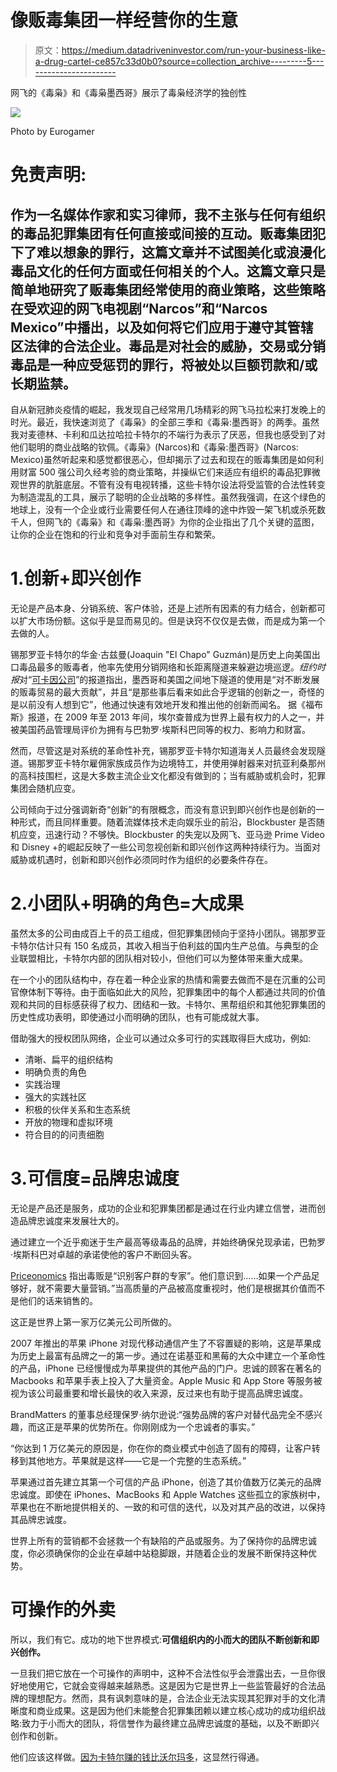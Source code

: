 # 像贩毒集团一样经营你的生意

> 原文：<https://medium.datadriveninvestor.com/run-your-business-like-a-drug-cartel-ce857c33d0b0?source=collection_archive---------5----------------------->

网飞的《毒枭》和《毒枭墨西哥》展示了毒枭经济学的独创性

![](img/d3c2a3d8790c791e4ee23a0a9840fdbb.png)

Photo by Eurogamer

# 免责声明:

## 作为一名媒体作家和实习律师，我不主张与任何有组织的毒品犯罪集团有任何直接或间接的互动。贩毒集团犯下了难以想象的罪行，这篇文章并不试图美化或浪漫化毒品文化的任何方面或任何相关的个人。这篇文章只是简单地研究了贩毒集团经常使用的商业策略，这些策略在受欢迎的网飞电视剧“Narcos”和“Narcos Mexico”中播出，以及如何将它们应用于遵守其管辖区法律的合法企业。毒品是对社会的威胁，交易或分销毒品是一种应受惩罚的罪行，将被处以巨额罚款和/或长期监禁。

自从新冠肺炎疫情的崛起，我发现自己经常用几场精彩的网飞马拉松来打发晚上的时光。最近，我快速浏览了《毒枭》的全部三季和《毒枭:墨西哥》的两季。虽然我对麦德林、卡利和瓜达拉哈拉卡特尔的不端行为表示了厌恶，但我也感受到了对他们聪明的商业战略的钦佩。《毒枭》(Narcos)和《毒枭:墨西哥》(Narcos: Mexico)虽然听起来和感觉都很恶心，但却揭示了过去和现在的贩毒集团是如何利用财富 500 强公司久经考验的商业策略，并操纵它们来适应有组织的毒品犯罪微观世界的肮脏底层。不管有没有电视转播，这些卡特尔设法将受监管的合法性转变为制造混乱的工具，展示了聪明的企业战略的多样性。虽然我强调，在这个绿色的地球上，没有一个企业或行业需要任何人在通往顶峰的途中炸毁一架飞机或杀死数千人，但网飞的《毒枭》和《毒枭:墨西哥》为你的企业指出了几个关键的蓝图，让你的企业在饱和的行业和竞争对手面前生存和繁荣。

# 1.创新+即兴创作

无论是产品本身、分销系统、客户体验，还是上述所有因素的有力结合，创新都可以扩大市场份额。这似乎是显而易见的。但是诀窍不仅仅是去做，而是成为第一个去做的人。

锡那罗亚卡特尔的华金·古兹曼(Joaquin "El Chapo" Guzmán)是历史上向美国出口毒品最多的贩毒者，他率先使用分销网络和长距离隧道来躲避边境巡逻。*纽约时报*对“[可卡因公司](https://www.nytimes.com/2012/06/17/magazine/how-a-mexican-drug-cartel-makes-its-billions.html)”的报道指出，墨西哥和美国之间地下隧道的使用是“对不断发展的贩毒贸易的最大贡献”，并且“是那些事后看来如此合乎逻辑的创新之一，奇怪的是以前没有人想到它”，他通过快速有效地开发和推出他的创新而闻名。 据《福布斯》报道，在 2009 年至 2013 年间，埃尔查普成为世界上最有权力的人之一，并被美国药品管理局评价为拥有与巴勃罗·埃斯科巴同等的权力、影响力和财富。

然而，尽管这是对系统的革命性补充，锡那罗亚卡特尔知道海关人员最终会发现隧道。锡那罗亚卡特尔雇佣家族成员作为边境特工，并使用弹射器来对抗亚利桑那州的高科技围栏，这是大多数主流企业文化都没有做到的；当有威胁或机会时，犯罪集团会随机应变。

公司倾向于过分强调新奇“创新”的有限概念，而没有意识到即兴创作也是创新的一种形式，而且同样重要。随着流媒体技术走向娱乐业的前沿，Blockbuster 是否随机应变，迅速行动？不够快。Blockbuster 的失宠以及网飞、亚马逊 Prime Video 和 Disney +的崛起反映了一些公司忽视创新和即兴创作这两种持续行为。当面对威胁或机遇时，创新和即兴创作必须同时作为组织的必要条件存在。

# 2.小团队+明确的角色=大成果

虽然太多的公司由成百上千的员工组成，但犯罪集团倾向于坚持小团队。锡那罗亚卡特尔估计只有 150 名成员，其收入相当于伯利兹的国内生产总值。与典型的企业联盟相比，卡特尔内部的团队相对较小，但他们可以为整体带来重大成果。

在一个小的团队结构中，存在着一种企业家的热情和需要去做而不是在沉重的公司官僚体制下等待。由于面临如此大的风险，犯罪集团中的每个人都通过共同的价值观和共同的目标感获得了权力、团结和一致。卡特尔、黑帮组织和其他犯罪集团的历史性成功表明，即使通过小而明确的团队，也有可能成就大事。

借助强大的授权团队网络，企业可以通过众多可行的实践取得巨大成功，例如:

*   清晰、扁平的组织结构
*   明确负责的角色
*   实践治理
*   强大的实践社区
*   积极的伙伴关系和生态系统
*   开放的物理和虚拟环境
*   符合目的的问责细胞

# 3.可信度=品牌忠诚度

无论是产品还是服务，成功的企业和犯罪集团都是通过在行业内建立信誉，进而创造品牌忠诚度来发展壮大的。

通过建立一个近乎痴迷于生产最高等级毒品的品牌，并始终确保兑现承诺，巴勃罗·埃斯科巴对卓越的承诺使他的客户不断回头客。

[Priceonomics](https://priceonomics.com/the-san-francisco-drug-economy/) 指出毒贩是“识别客户群的专家”。他们意识到……如果一个产品足够好，就不需要大量营销。”当高质量的产品被高度重视时，他们是根据其价值而不是他们的话来销售的。

这正是世界上第一家万亿美元公司所做的。

2007 年推出的苹果 iPhone 对现代移动通信产生了不容置疑的影响，这是苹果成为历史上最富有品牌之一的第一步。通过在诺基亚和黑莓的大众中建立一个革命性的产品，iPhone 已经慢慢成为苹果提供的其他产品的门户。忠诚的顾客在著名的 Macbooks 和苹果手表上投入了大量资金。Apple Music 和 App Store 等服务被视为该公司最重要和增长最快的收入来源，反过来也有助于提高品牌忠诚度。

BrandMatters 的董事总经理保罗·纳尔逊说:“强势品牌的客户对替代品完全不感兴趣，而这正是苹果的优势所在。你刚刚成为一个忠诚者的事实。”

“你达到 1 万亿美元的原因是，你在你的商业模式中创造了固有的障碍，让客户转移到其他地方。苹果就是这样——它是一个完整的生态系统。”

苹果通过首先建立其第一个可信的产品 iPhone，创造了其价值数万亿美元的品牌忠诚度。即使在 iPhones、MacBooks 和 Apple Watches 这些孤立的家族树中，苹果也在不断地提供相关的、一致的和可信的迭代，以及对其产品的改进，以保持其品牌忠诚度。

世界上所有的营销都不会拯救一个有缺陷的产品或服务。为了保持你的品牌忠诚度，你必须确保你的企业在卓越中站稳脚跟，并随着企业的发展不断保持这种优势。

# 可操作的外卖

所以，我们有它。成功的地下世界模式:**可信组织内的小而大的团队不断创新和即兴创作。**

一旦我们把它放在一个可操作的声明中，这种不合法性似乎会泄露出去，一旦你很好地使用它，它就会变得越来越熟悉。这是因为它是世界上一些监管最好的合法品牌的理想配方。然而，具有讽刺意味的是，合法企业无法实现其犯罪对手的文化清晰度和商业成果。这是因为他们未能整合犯罪集团赖以建立核心成功的成功组织战略:致力于小而大的团队，将信誉作为最终建立品牌忠诚度的基础，以及不断即兴创作和创新。

他们应该这样做。[因为卡特尔赚的钱比沃尔玛多](https://www.drugcaucus.senate.gov/content/countering-global-narcotics-epidemic-–-united-states’-counternarcotics-strategy)，这显然行得通。